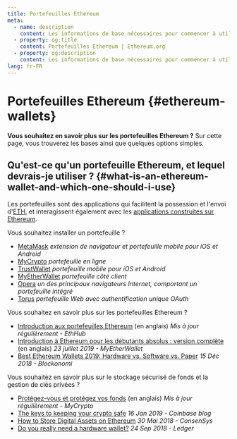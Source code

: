 ```yaml
---
title: Portefeuilles Ethereum
meta:
  - name: description
    content: Les informations de base nécessaires pour commencer à utiliser les portefeuilles Ethereum.
  - property: og:title
    content: Portefeuilles Ethereum | Ethereum.org
  - property: og:description
    content: Les informations de base nécessaires pour commencer à utiliser les portefeuilles Ethereum.
lang: fr-FR
---
```


# Portefeuilles Ethereum {#ethereum-wallets}

<div class="featured">

**Vous souhaitez en savoir plus sur les portefeuilles Ethereum ?** Sur cette page, vous trouverez les bases ainsi que quelques options simples.

</div>

## Qu'est-ce qu'un portefeuille Ethereum, et lequel devrais-je utiliser ? {#what-is-an-ethereum-wallet-and-which-one-should-i-use}

Les portefeuilles sont des applications qui facilitent la possession et l'envoi d'[ETH](/fr/eth/), et interagissent également avec les [applications construites sur Ethereum](/fr/dapps/).

Vous souhaitez installer un portefeuille ?

- [MetaMask](https://metamask.io) _extension de navigateur et portefeuille mobile pour iOS et Android_
- [MyCrypto](https://mycrypto.com) _portefeuille en ligne_
- [TrustWallet](https://trustwallet.com/) _portefeuille mobile pour iOS et Android_
- [MyEtherWallet](https://www.myetherwallet.com/) _portefeuille côté client_
- [Opera](https://www.opera.com/crypto) _un des principaux navigateurs Internet, comportant un portefeuille intégré_
- [Torus](https://toruswallet.io/) _portefeuille Web avec authentification unique OAuth_

Vous souhaitez en savoir plus sur les portefeuilles Ethereum ?

- [Introduction aux portefeuilles Ethereum](https://docs.ethhub.io/using-ethereum/wallets/intro-to-ethereum-wallets/) (en anglais) _Mis à jour régulièrement - EthHub_
- [Introduction à Ethereum pour les débutants absolus : version complète](https://www.mewtopia.com/absolute-beginners-guide/) (en anglais) _23 juillet 2019 - MyEtherWallet_
- [Best Ethereum Wallets 2019: Hardware vs. Software vs. Paper](https://blockonomi.com/best-ethereum-wallets/) _15 Déc 2018 - Blockonomi_

Vous souhaitez en savoir plus sur le stockage sécurisé de fonds et la gestion de clés privées&nbsp;?

- [Protégez-vous et protégez vos fonds](https://support.mycrypto.com/staying-safe/protecting-yourself-and-your-funds) (en anglais) _Mis à jour régulièrement - MyCrypto_
- [The keys to keeping your crypto safe](https://blog.coinbase.com/the-keys-to-keeping-your-crypto-safe-96d497cce6cf) _16 Jan 2019 - Coinbase blog_
- [How to Store Digital Assets on Ethereum](https://media.consensys.net/how-to-store-digital-assets-on-ethereum-a2bfdcf66bd0) _30 Mai 2018 - ConsenSys_
- [Do you really need a hardware wallet?](https://medium.com/ledger-on-security-and-blockchain/ledger-101-part-1-do-you-really-need-a-hardware-wallet-7f5abbadd945) _24 Sep 2018 - Ledger_
